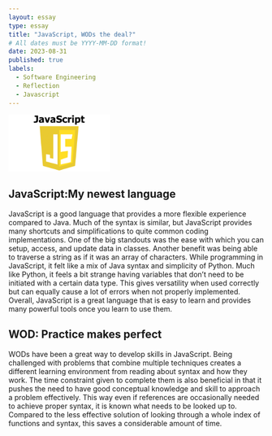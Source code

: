 ```yaml
---
layout: essay
type: essay
title: "JavaScript, WODs the deal?"
# All dates must be YYYY-MM-DD format!
date: 2023-08-31
published: true
labels:
  - Software Engineering
  - Reflection
  - Javascript
---
```


<img width="200px" class="rounded float-start pe-4" src="../img/jsreflection/JavaScript.png">

## JavaScript:My newest language

JavaScript is a good language that provides a more flexible experience compared to Java. Much of the syntax is similar, but JavaScript provides many shortcuts and simplifications to quite common coding implementations. One of the big standouts was the ease with which you can setup, access, and update data in classes. Another benefit was being able to traverse a string as if it was an array of characters. While programming in JavaScript, it felt like a mix of Java syntax and simplicity of Python. Much like Python, it feels a bit strange having variables that don’t need to be initiated with a certain data type. This gives versatility when used correctly but can equally cause a lot of errors when not properly implemented. Overall, JavaScript is a great language that is easy to learn and provides many powerful tools once you learn to use them.

## WOD: Practice makes perfect

WODs have been a great way to develop skills in JavaScript. Being challenged with problems that combine multiple techniques creates a different learning environment from reading about syntax and how they work. The time constraint given to complete them is also beneficial in that it pushes the need to have good conceptual knowledge and skill to approach a problem effectively. This way even if references are occasionally needed to achieve proper syntax, it is known what needs to be looked up to. Compared to the less effective solution of looking through a whole index of functions and syntax, this saves a considerable amount of time. 
